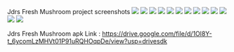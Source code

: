 Jdrs Fresh Mushroom project screenshots
<img src='1000124807.jpg'/>
<img src='1000124808.jpg'/>
<img src='1000124812.jpg'/>
<img src='1000124816.jpg'/>
<img src='1000124817.jpg'/>
<img src='1000124818.jpg'/>
<img src='1000124819.jpg'/>
<img src='1000124820.jpg'/>
<img src='1000124822.jpg'/>
<img src='1000124823.jpg'/>
<img src='1000124825.jpg'/>
<img src='1000124826.jpg'/>
<img src='1000124827.jpg'/>




Jdrs Fresh Mushroom apk Link : https://drive.google.com/file/d/1Ol8Y-t_6ycomLzMHVt01P91uRQHOqpDe/view?usp=drivesdk
